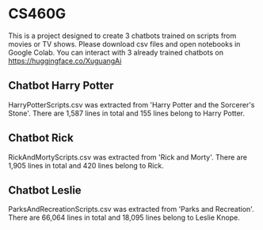 # CS460G
This is a project designed to create 3 chatbots trained on scripts from movies or TV shows. Please download csv files and open notebooks in Google Colab. You can interact with 3 already trained chatbots on https://huggingface.co/XuguangAi
## Chatbot Harry Potter
HarryPotterScripts.csv was extracted from 'Harry Potter and the Sorcerer's Stone'. There are 1,587 lines in total and 155 lines belong to Harry Potter.
## Chatbot Rick
RickAndMortyScripts.csv was extracted from 'Rick and Morty'. There are 1,905 lines in total and 420 lines belong to Rick.
## Chatbot Leslie
ParksAndRecreationScripts.csv was extracted from 'Parks and Recreation'. There are 66,064 lines in total and 18,095 lines belong to Leslie Knope.

